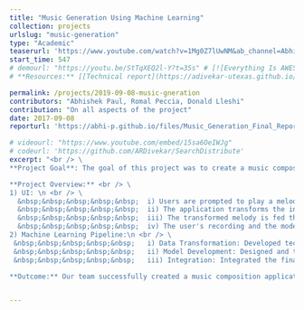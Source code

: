 ```yaml
---
title: "Music Generation Using Machine Learning"
collection: projects
urlslug: "music-generation"
type: "Academic"
teaserurl: 'https://www.youtube.com/watch?v=1Mg0Z7lUwNM&ab_channel=AbhishekPaul'
start_time: 547
# demourl: "https://youtu.be/StTqXEQ2l-Y?t=35s" # [![Everything Is AWESOME](https://i.sstatic.net/q3ceS.png)](https://youtu.be/StTqXEQ2l-Y?t=35s "Everything Is AWESOME")
# **Resources:** [[Technical report](https://adivekar-utexas.github.io/files/UTCS-Deep-Learning-Final-Autonomous-agents-for-realtime-multiplayer-ice-hockey.pdf)]

permalink: /projects/2019-09-08-music-gneration
contributors: "Abhishek Paul, Romal Peccia, Donald Lleshi"
contribution: "On all aspects of the project"
date: 2017-09-08
reporturl: 'https://abhi-p.github.io/files/Music_Generation_Final_Report.pdf'

# videourl: "https://www.youtube.com/embed/15sa6OeIWJg"
# codeurl: 'https://github.com/ARDivekar/SearchDistribute'
excerpt: "<br /> \
**Project Goal**: The goal of this project was to create a music composition application that utilizes machine learning to generate music extensions. The application allows users to play a melody on a MIDI keyboard, and the system generates a continuation of that melody for the same length of time. <br /> \ <br /> \

**Project Overview:** <br /> \
1) UI: \n <br /> \
  &nbsp;&nbsp;&nbsp;&nbsp;&nbsp;  i) Users are prompted to play a melody on a MIDI keyboard.\n <br /> \
  &nbsp;&nbsp;&nbsp;&nbsp;&nbsp;  ii) The application transforms the input melody using the same transformations applied to the training dataset. \n <br /> \
  &nbsp;&nbsp;&nbsp;&nbsp;&nbsp;  iii) The transformed melody is fed through a trained model to generate a continuation of the played notes.\n <br /> \
  &nbsp;&nbsp;&nbsp;&nbsp;&nbsp;  iv) The user's recording and the model-generated continuation are saved and displayed to the user.\n <br /> \
2) Machine Learning Pipeline:\n <br /> \
 &nbsp;&nbsp;&nbsp;&nbsp;&nbsp;   i) Data Transformation: Developed techniques to convert music into machine-readable embeddings.\n <br /> \
 &nbsp;&nbsp;&nbsp;&nbsp;&nbsp;   ii) Model Development: Designed and trained a Recurrent Neural Network (RNN) for music generation.\n <br /> \
 &nbsp;&nbsp;&nbsp;&nbsp;&nbsp;   iii) Integration: Integrated the final model with a user interface and a physical MIDI keyboard.\n <br /> \ <br /> \

**Outcome:** Our team successfully created a music composition application using neural networks. The framework we developed allows for future enhancements of neural network models for music generation. This framework is adaptable, requiring minimal code changes to use different datasets and alter model parameters for future projects."


---
```


